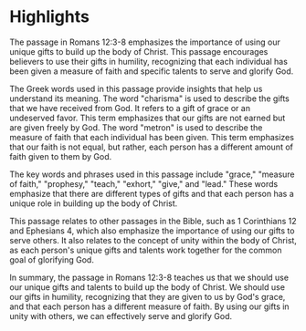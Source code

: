 # Highlights

The passage in Romans 12:3-8 emphasizes the importance of using our unique gifts to build up the body of Christ. This passage encourages believers to use their gifts in humility, recognizing that each individual has been given a measure of faith and specific talents to serve and glorify God.

The Greek words used in this passage provide insights that help us understand its meaning. The word "charisma" is used to describe the gifts that we have received from God. It refers to a gift of grace or an undeserved favor. This term emphasizes that our gifts are not earned but are given freely by God. The word "metron" is used to describe the measure of faith that each individual has been given. This term emphasizes that our faith is not equal, but rather, each person has a different amount of faith given to them by God.

The key words and phrases used in this passage include "grace," "measure of faith," "prophesy," "teach," "exhort," "give," and "lead." These words emphasize that there are different types of gifts and that each person has a unique role in building up the body of Christ.

This passage relates to other passages in the Bible, such as 1 Corinthians 12 and Ephesians 4, which also emphasize the importance of using our gifts to serve others. It also relates to the concept of unity within the body of Christ, as each person's unique gifts and talents work together for the common goal of glorifying God.

In summary, the passage in Romans 12:3-8 teaches us that we should use our unique gifts and talents to build up the body of Christ. We should use our gifts in humility, recognizing that they are given to us by God's grace, and that each person has a different measure of faith. By using our gifts in unity with others, we can effectively serve and glorify God.

